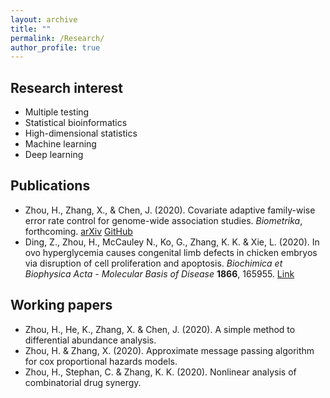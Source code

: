 ```yaml
---
layout: archive
title: ""
permalink: /Research/
author_profile: true
---
```


## Research interest
* Multiple testing
* Statistical bioinformatics
* High-dimensional statistics 
* Machine learning
* Deep learning

## Publications
* Zhou, H., Zhang, X., & Chen, J. (2020). Covariate adaptive family-wise error rate control for genome-wide association studies. *Biometrika*, forthcoming. [arXiv](https://arxiv.org/abs/2011.01107) [GitHub](https://github.com/jchen1981/CAMT/)
* Ding, Z., Zhou, H., McCauley N., Ko, G., Zhang, K. K. & Xie, L. (2020). In ovo hyperglycemia causes congenital limb defects in chicken embryos via disruption of cell proliferation and apoptosis. *Biochimica et Biophysica Acta - Molecular Basis of Disease* **1866**, 165955. [Link](https://pubmed.ncbi.nlm.nih.gov/32877749/)

## Working papers
* Zhou, H., He, K., Zhang, X. & Chen, J. (2020). A simple method to differential abundance analysis. 
* Zhou, H. & Zhang, X. (2020). Approximate message passing algorithm for cox proportional hazards models.
* Zhou, H., Stephan, C. & Zhang, K. K. (2020). Nonlinear analysis of combinatorial drug synergy.
